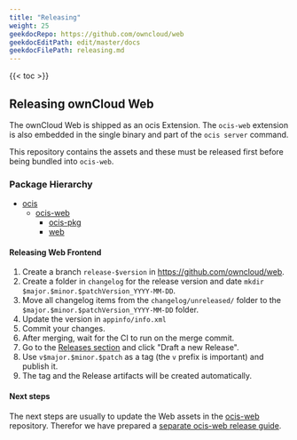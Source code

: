 ```yaml
---
title: "Releasing"
weight: 25
geekdocRepo: https://github.com/owncloud/web
geekdocEditPath: edit/master/docs
geekdocFilePath: releasing.md
---
```


{{< toc >}}

## Releasing ownCloud Web

The ownCloud Web is shipped as an ocis Extension. The `ocis-web` extension is also embedded in the single binary and part of the `ocis server` command.

This repository contains the assets and these must be released first before being bundled into `ocis-web`.

### Package Hierarchy

- [ocis](https://github.com/owncloud/ocis)
    - [ocis-web](https://github.com/owncloud/ocis-web)
      - [ocis-pkg](https://github.com/owncloud/ocis-pkg)
      - [web](https://github.com/owncloud/web)

#### Releasing Web Frontend

1. Create a branch `release-$version` in <https://github.com/owncloud/web>.
2. Create a folder in `changelog` for the release version and date `mkdir $major.$minor.$patchVersion_YYYY-MM-DD`.
3. Move all changelog items from the `changelog/unreleased/` folder to the `$major.$minor.$patchVersion_YYYY-MM-DD` folder.
4. Update the version in `appinfo/info.xml`
5. Commit your changes.
6. After merging, wait for the CI to run on the merge commit.
7. Go to the [Releases section](https://github.com/owncloud/web/releases) and click "Draft a new Release".
8. Use `v$major.$minor.$patch` as a tag (the `v` prefix is important) and publish it.
9. The tag and the Release artifacts will be created automatically.

#### Next steps

The next steps are usually to update the Web assets in the [ocis-web](https://github.com/owncloud/ocis-web) repository. Therefor we have prepared a [separate ocis-web release guide](https://owncloud.github.io/extensions/web/releasing/).

